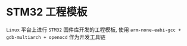 # STM32 工程模板
`Linux` 平台上进行 `STM32` 固件库开发的工程模板, 使用 `arm-none-eabi-gcc + gdb-multiarch + openocd` 作为开发工具链